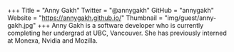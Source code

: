 +++
Title = "Anny Gakh"
Twitter = "@annygakh"
GitHub = "annygakh"
Website = "https://annygakh.github.io/"
Thumbnail = "img/guest/anny-gakh.jpg"
+++
Anny Gakh is a software developer who is currently completing her undergrad at UBC, Vancouver. She has previously interned at Monexa, Nvidia and Mozilla.
